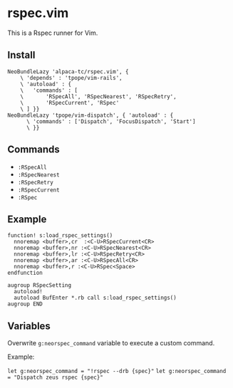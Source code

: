 # rspec.vim

This is a Rspec runner for Vim.

## Install 

```vim:.vimrc
NeoBundleLazy 'alpaca-tc/rspec.vim', { 
    \ 'depends' : 'tpope/vim-rails',
    \ 'autoload' : {
    \   'commands' : [
    \       'RSpecAll', 'RSpecNearest', 'RSpecRetry',
    \       'RSpecCurrent', 'RSpec'
    \ ] }}
NeoBundleLazy 'tpope/vim-dispatch', { 'autoload' : {
      \ 'commands' : ['Dispatch', 'FocusDispatch', 'Start']
      \ }}
```

## Commands

- `:RSpecAll`
- `:RSpecNearest`
- `:RSpecRetry`
- `:RSpecCurrent`
- `:RSpec`

## Example

```vim:.vimrc
function! s:load_rspec_settings()
  nnoremap <buffer>,cr  :<C-U>RSpecCurrent<CR>
  nnoremap <buffer>,nr :<C-U>RSpecNearest<CR>
  nnoremap <buffer>,lr :<C-U>RSpecRetry<CR>
  nnoremap <buffer>,ar :<C-U>RSpecAll<CR>
  nnoremap <buffer>,r :<C-U>RSpec<Space>
endfunction

augroup RSpecSetting
  autoload!
  autoload BufEnter *.rb call s:load_rspec_settings()
augroup END
```

## Variables

Overwrite `g:neorspec_command` variable to execute a custom command.

Example:

`let g:neorspec_command = "!rspec --drb {spec}"`
`let g:neorspec_command = "Dispatch zeus rspec {spec}"`
